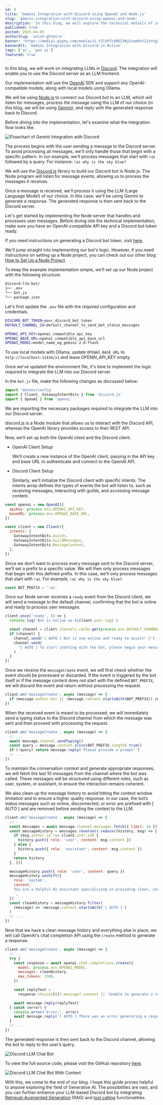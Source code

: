 ```yaml
---
id: 8
title: 'Gemini Integration with Discord using OpenAI and Node.js'
slug: 'gemini-integration-with-discord-using-openai-and-node'
description: 'In this blog, we will explore the technical details of integrating an LLM with a Discord server, enabling the server to serve as a frontend for interacting with OpenAI-compatible models.'
published: true
posted: 2025-04-05
authorSlug: 'anish-ghimire'
banner: 'https://media1.giphy.com/media/v1.Y2lkPTc5MGI3NjExem9sY21oYng5bG10b3F5dzR6ZjV1MXBoMzFkZ2oyOGo0Y3Vrc3YyNCZlcD12MV9pbnRlcm5hbF9naWZfYnlfaWQmY3Q9Zw/gc5RMzGDNX0HXfWMAx/giphy.gif'
bannerAlt: 'Gemini Integration with Discord in Action'
tags: ['ai', 'gen ai']
featured: true
---
```


In this blog, we will work on integrating LLMs in [Discord](https://discord.com/). The integration will enable you to use the Discord server as an LLM frontend.

Our implementation will use the [OpenAI](https://platform.openai.com/docs/libraries) SDK and support any OpenAI-compatible models, along with local models using Ollama.

We will be using [Node.js](https://nodejs.org/en) to connect our Discord bot to an LLM, which will listen for messages, process the message using the LLM of our choice (in this blog, we will be using [Gemini](https://gemini.google.com/app)), and reply with the generated response back to Discord.

Before diving into the implementation, let's examine what the integration flow looks like.

![Flowchart of Gemini Integration with Discord](/img/gemini-discord-bot/discord-llm-bot-flowchart.webp)

The process begins with the user sending a message to the Discord server. To avoid processing all messages, we'll only handle those that begin with a specific pattern. In our example, we'll process messages that start with `!ai` followed by a query. For instance: `!ai why is the sky blue?`

We will use the [Discord.js](https://discord.js.org/) library to build our Discord bot in Node.js. The Node program will listen for message events, allowing us to process the messages it receives.

Once a message is received, we'll process it using the LLM (Large Language Model) of our choice. In this case, we'll be using Gemini to generate a response. The generated response is then sent back to the Discord server.

Let's get started by implementing the Node server that handles and processes user messages. Before diving into the technical implementation, make sure you have an OpenAI-compatible API key and a Discord bot token ready.

If you need instructions on generating a Discord bot token, visit [here](https://www.writebots.com/discord-bot-token/).

We'll jump straight into implementing our bot's logic. However, if you need instructions on setting up a Node project, you can check out our other blog: [How to Set Up a Node Project](https://sarvalekh.com/blog/how-to-set-up-a-nodejs-project).

To keep the example implementation simple, we’ll set up our Node project with the following structure:

```bash
discord-llm-bot/
├── .env
└── bot.js
└── package.json
```

Let's first update the `.env` file with the required configuration and credentials.

```bash
DISCORD_BOT_TOKEN=your_discord_bot_token
DEFAULT_CHANNEL_ID=default_channel_to_send_bot_status_messages

OPENAI_API_KEY=openai_compatible_api_key
OPENAI_BASE_URL=openai_compatible_api_base_url
OPENAI_MODEL=model_name_eg_gemini-2.0-flash
```

To use local models with Ollama, update `OPENAI_BASE_URL` to `http://localhost:11434/v1` and leave OPENAI_API_KEY empty.

Once we've updated the environment file, it's time to implement the logic required to integrate the LLM into our Discord server.

In the `bot.js` file, make the following changes as discussed below:

```js
import 'dotenv/config'
import { Client, GatewayIntentBits } from 'discord.js'
import { OpenAI } from 'openai'
```

We are importing the necessary packages required to integrate the LLM into our Discord server.

discord.js is a Node module that allows us to interact with the Discord API, whereas the OpenAI library provides access to their REST API.

Now, we’ll set up both the OpenAI client and the Discord client.

- OpenAI Client Setup

  We’ll create a new instance of the OpenAI client, passing in the API key and base URL to authenticate and connect to the OpenAI API.

- Discord Client Setup

  Similarly, we’ll initialize the Discord client with specific intents. The intents array defines the types of events the bot will listen to, such as receiving messages, interacting with guilds, and accessing message content.

```js
const openai = new OpenAI({
  apiKey: process.env.OPENAI_API_KEY,
  baseURL: process.env.OPENAI_BASE_URL,
})

const client = new Client({
  intents: [
    GatewayIntentBits.Guilds,
    GatewayIntentBits.GuildMessages,
    GatewayIntentBits.MessageContent,
  ],
})
```

Since we don’t want to process every message sent to the Discord server, we’ll set a prefix to a specific value. We will then only process messages that begin with this defined prefix. In this case, we’ll only process messages that start with `!ai`. For example, `!ai why is the sky blue?`.

```js
const BOT_PREFIX = '!ai'
```

Once our Node server receives a `ready` event from the Discord client, we will send a message to the default channel, confirming that the bot is online and ready to process user messages.

```js
client.once('ready', () => {
  console.log(`Bot is online as ${client.user.tag}`)

  const channel = client.channels.cache.get(process.env.DEFAULT_CHANNEL_ID)
  if (channel) {
    channel.send('[ AUTO ] Bot is now online and ready to assist! 🚀')
    channel.send(
      '[ AUTO ] To start chatting with the bot, please begin your message with !ai followed by your query.'
    )
  }
})
```

Once we receive the `messageCreate` event, we will first check whether the event should be processed or discarded. If the event is triggered by the bot itself or if the message content does not start with the defined `BOT_PREFIX`, we will discard the event and return without processing the request.

```js
client.on('messageCreate', async (message) => {
  if (message.author.bot || !message.content.startsWith(BOT_PREFIX)) return
})
```

When the received event is meant to be processed, we will immediately send a typing status to the Discord channel from which the message was sent and then proceed with processing the request.

```js
client.on('messageCreate', async (message) => {
  // ...
  await message.channel.sendTyping()
  const query = message.content.slice(BOT_PREFIX.length).trim()
  if (!query) return message.reply('Please provide a prompt!')
  // ...
})
```

To maintain the conversation context and generate appropriate responses, we will fetch the last 10 messages from the channel where the bot was called. These messages will be structured using different roles, such as user, system, or assistant, to ensure the interaction remains coherent.

We also clean up the message history to avoid hitting the context window limitation and to ensure a higher quality response. In our case, the bot’s status messages such as online, disconnected, or error are prefixed with [ AUTO ] and are removed before sending the context to the LLM.

```js
client.on('messageCreate', async (message) => {
  // ...
  const messages = await message.channel.messages.fetch({ limit: 10 })
  const messageHistory = messages.reverse().reduce((history, msg) => {
    if (msg.author.id !== client.user.id) {
      history.push({ role: 'user', content: msg.content })
    } else {
      history.push({ role: 'assistant', content: msg.content })
    }
    return history
  }, [])

  messageHistory.push({ role: 'user', content: query })
  messageHistory.unshift({
    role: 'system',
    content: `
    You are a helpful AI assistant specializing in providing clear, concise, and polite answers to wide range of questions.
    `,
  })
  const cleanHistory = messageHistory.filter(
    (message) => !message.content.startsWith('[ AUTO ]')
  )
  // ...
})
```

Now that we have a clean message history and everything else in place, we will call OpenAI's chat completion API using the `create` method to generate a response.

```js
client.on('messageCreate', async (message) => {
  // ...
  try {
    const response = await openai.chat.completions.create({
      model: process.env.OPENAI_MODEL,
      messages: cleanHistory,
      max_tokens: 1500,
    })

    const replyText =
      response.choices[0]?.message?.content || 'Unable to generate a response.'

    await message.reply(replyText)
  } catch (error) {
    console.error('Error:', error)
    await message.reply('[ AUTO ] There was an error generating a response.')
  }
  // ...
})
```

The generated response is then sent back to the Discord channel, allowing the bot to reply to the user’s query.

![Discord LLM Chat Bot](/img/gemini-discord-bot/discord-llm-chat.jpeg)

To view the full source code, please visit the GitHub repository [here](https://github.com/anishghimire862/discord-llm-bot/).

![Discord LLM Chat Bot With Context](/img/gemini-discord-bot/discord-llm-chat-with-context.jpeg)

With this, we come to the end of our blog. I hope this guide proves helpful to anyone exploring the field of Generative AI. The possibilities are vast, and you can further enhance your LLM-based Discord bot by integrating [Retrieval-Augmented Generation](https://sarvalekh.com/blog/retrieval-augmented-generation-implementatoon-part-ii) (RAG) and [tool calling](https://sarvalekh.com/blog/github-assistant-integration-with-tool-calling) functionalities.
